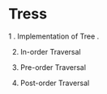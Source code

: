 # Tress 

1 . Implementation of Tree .

2. In-order Traversal 

3. Pre-order Traversal 

4. Post-order Traversal 
